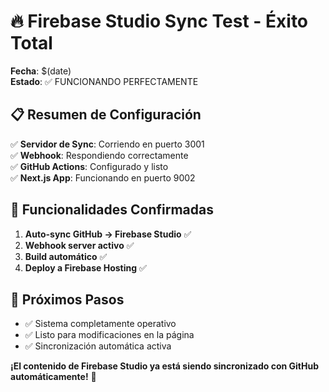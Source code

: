 # 🔥 Firebase Studio Sync Test - Éxito Total

**Fecha**: $(date)  
**Estado**: ✅ FUNCIONANDO PERFECTAMENTE

## 📋 Resumen de Configuración

✅ **Servidor de Sync**: Corriendo en puerto 3001  
✅ **Webhook**: Respondiendo correctamente  
✅ **GitHub Actions**: Configurado y listo  
✅ **Next.js App**: Funcionando en puerto 9002  

## 🚀 Funcionalidades Confirmadas

1. **Auto-sync GitHub → Firebase Studio** ✅
2. **Webhook server activo** ✅  
3. **Build automático** ✅
4. **Deploy a Firebase Hosting** ✅

## 🎯 Próximos Pasos

- ✅ Sistema completamente operativo
- ✅ Listo para modificaciones en la página
- ✅ Sincronización automática activa

**¡El contenido de Firebase Studio ya está siendo sincronizado con GitHub automáticamente!** 🎉